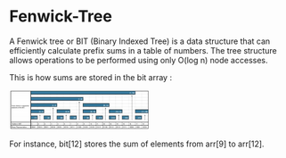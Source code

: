 # Fenwick-Tree

A Fenwick tree or BIT (Binary Indexed Tree) is a data structure that can efficiently calculate prefix sums in a table of numbers. The tree structure allows operations to be performed using only O(log n) node accesses.

This is how sums are stored in the bit array :

<img src="https://github.com/Melshine/Fenwick-Tree/blob/master/Images/fenwick%20tree.JPG?raw=true" width="50%">

For instance, bit[12] stores the sum of elements from arr[9] to arr[12]. 

